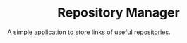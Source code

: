<h1 align=center>Repository Manager</h1>

<p>A simple application to store links of useful repositories.</p>
